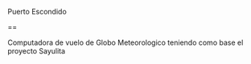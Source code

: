 Puerto Escondido

==

Computadora de vuelo de Globo Meteorologico teniendo como base el proyecto Sayulita 


